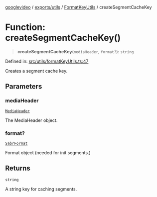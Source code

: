 [googlevideo](../../../../../README.md) / [exports/utils](../../../README.md) / [FormatKeyUtils](../README.md) / createSegmentCacheKey

# Function: createSegmentCacheKey()

> **createSegmentCacheKey**(`mediaHeader`, `format?`): `string`

Defined in: [src/utils/formatKeyUtils.ts:47](https://github.com/LuanRT/googlevideo/blob/5b84100979befab767d819a9606dde964d469341/src/utils/formatKeyUtils.ts#L47)

Creates a segment cache key.

## Parameters

### mediaHeader

[`MediaHeader`](../../../../protos/interfaces/MediaHeader.md)

The MediaHeader object.

### format?

[`SabrFormat`](../../../../../types/shared/interfaces/SabrFormat.md)

Format object (needed for init segments.)

## Returns

`string`

A string key for caching segments.
